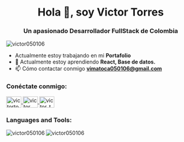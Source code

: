 <h1 align="center">Hola 👋, soy Victor Torres</h1>
<h3 align="center">Un apasionado Desarrollador FullStack de Colombia</h3>

<p align="left">
  <img src="https://komarev.com/ghpvc/?username=victor050106&label=Profile%20views&color=0e75b6&style=flat" alt="victor050106" />
</p>

<!-- Información sobre ti -->
- Actualmente estoy trabajando en mi **Portafolio**
- 🌱 Actualmente estoy aprendiendo **React, Base de datos.**
- 📫 Cómo contactar conmigo **vimatoca050106@gmail.com**

<!-- Conéctate conmigo -->
<h3 align="left">Conéctate conmigo:</h3>
<p align="left">
  <a href="https://linkedin.com/in/victortorres06" target="blank">
    <img align="center" src="https://raw.githubusercontent.com/rahuldkjain/github-profile-readme-generator/master/src/images/icons/Social/linked-in-alt.svg" alt="victortorres06" height="30" width="40" />
  </a>
  <a href="https://fb.com/victor torres" target="blank">
    <img align="center" src="https://raw.githubusercontent.com/rahuldkjain/github-profile-readme-generator/master/src/images/icons/Social/facebook.svg" alt="victor torres" height="30" width="40" />
  </a>
  <a href="https://instagram.com/victor_torres_06" target="blank">
    <img align="center" src="https://raw.githubusercontent.com/rahuldkjain/github-profile-readme-generator/master/src/images/icons/Social/instagram.svg" alt="victor_torres_06" height="30" width="40" />
  </a>
</p>

<!-- Lenguajes y Herramientas -->
<h3 align="left">Languages and Tools:</h3>
<p align="left">
  <!-- Aquí van tus logos de lenguajes y herramientas -->
</p>

<!-- Estadísticas de GitHub -->
<p>
  <img align="left" src="https://github-readme-stats.vercel.app/api/top-langs?username=victor050106&show_icons=true&locale=en&layout=compact" alt="victor050106" />
</p>
<p>
  <img align="center" src="https://github-readme-stats.vercel.app/api?username=victor050106&show_icons=true&locale=en" alt="victor050106" />
</p>
